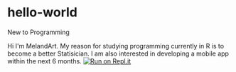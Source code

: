 # hello-world
New to Programming

Hi I'm MelandArt. My reason for studying programming currently in R is to become a better Statisician. I am also interested in developing a mobile app within the next 6 months.
[![Run on Repl.it](https://repl.it/badge/github/MelandArt/hello-world)](https://repl.it/github/MelandArt/hello-world)